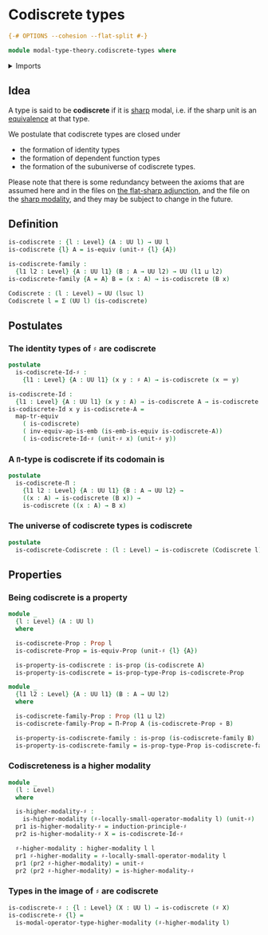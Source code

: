 # Codiscrete types

```agda
{-# OPTIONS --cohesion --flat-split #-}

module modal-type-theory.codiscrete-types where
```

<details><summary>Imports</summary>

```agda
open import foundation.dependent-pair-types
open import foundation.embeddings
open import foundation.equivalences
open import foundation.function-types
open import foundation.identity-types
open import foundation.propositions
open import foundation.transport-along-equivalences
open import foundation.universe-levels

open import modal-type-theory.sharp-modality

open import orthogonal-factorization-systems.higher-modalities
```

</details>

## Idea

A type is said to be **codiscrete** if it is
[sharp](modal-type-theory.sharp-modality) modal, i.e. if the sharp unit is an
[equivalence](foundation-core.equivalences) at that type.

We postulate that codiscrete types are closed under

- the formation of identity types
- the formation of dependent function types
- the formation of the subuniverse of codiscrete types.

Please note that there is some redundancy between the axioms that are assumed
here and in the files on
[the flat-sharp adjunction](modal-type-theory.flat-sharp-adjunction.md), and the
file on the [sharp modality](modal-type-theory.sharp-modality.md), and they may
be subject to change in the future.

## Definition

```agda
is-codiscrete : {l : Level} (A : UU l) → UU l
is-codiscrete {l} A = is-equiv (unit-♯ {l} {A})

is-codiscrete-family :
  {l1 l2 : Level} {A : UU l1} (B : A → UU l2) → UU (l1 ⊔ l2)
is-codiscrete-family {A = A} B = (x : A) → is-codiscrete (B x)

Codiscrete : (l : Level) → UU (lsuc l)
Codiscrete l = Σ (UU l) (is-codiscrete)
```

## Postulates

### The identity types of `♯` are codiscrete

```agda
postulate
  is-codiscrete-Id-♯ :
    {l1 : Level} {A : UU l1} (x y : ♯ A) → is-codiscrete (x ＝ y)

is-codiscrete-Id :
  {l1 : Level} {A : UU l1} (x y : A) → is-codiscrete A → is-codiscrete (x ＝ y)
is-codiscrete-Id x y is-codiscrete-A =
  map-tr-equiv
    ( is-codiscrete)
    ( inv-equiv-ap-is-emb (is-emb-is-equiv is-codiscrete-A))
    ( is-codiscrete-Id-♯ (unit-♯ x) (unit-♯ y))
```

### A `Π`-type is codiscrete if its codomain is

```agda
postulate
  is-codiscrete-Π :
    {l1 l2 : Level} {A : UU l1} {B : A → UU l2} →
    ((x : A) → is-codiscrete (B x)) →
    is-codiscrete ((x : A) → B x)
```

### The universe of codiscrete types is codiscrete

```agda
postulate
  is-codiscrete-Codiscrete : (l : Level) → is-codiscrete (Codiscrete l)
```

## Properties

### Being codiscrete is a property

```agda
module _
  {l : Level} (A : UU l)
  where

  is-codiscrete-Prop : Prop l
  is-codiscrete-Prop = is-equiv-Prop (unit-♯ {l} {A})

  is-property-is-codiscrete : is-prop (is-codiscrete A)
  is-property-is-codiscrete = is-prop-type-Prop is-codiscrete-Prop

module _
  {l1 l2 : Level} {A : UU l1} (B : A → UU l2)
  where

  is-codiscrete-family-Prop : Prop (l1 ⊔ l2)
  is-codiscrete-family-Prop = Π-Prop A (is-codiscrete-Prop ∘ B)

  is-property-is-codiscrete-family : is-prop (is-codiscrete-family B)
  is-property-is-codiscrete-family = is-prop-type-Prop is-codiscrete-family-Prop
```

### Codiscreteness is a higher modality

```agda
module _
  (l : Level)
  where

  is-higher-modality-♯ :
    is-higher-modality (♯-locally-small-operator-modality l) (unit-♯)
  pr1 is-higher-modality-♯ = induction-principle-♯
  pr2 is-higher-modality-♯ X = is-codiscrete-Id-♯

  ♯-higher-modality : higher-modality l l
  pr1 ♯-higher-modality = ♯-locally-small-operator-modality l
  pr1 (pr2 ♯-higher-modality) = unit-♯
  pr2 (pr2 ♯-higher-modality) = is-higher-modality-♯
```

### Types in the image of `♯` are codiscrete

```agda
is-codiscrete-♯ : {l : Level} (X : UU l) → is-codiscrete (♯ X)
is-codiscrete-♯ {l} =
  is-modal-operator-type-higher-modality (♯-higher-modality l)
```
